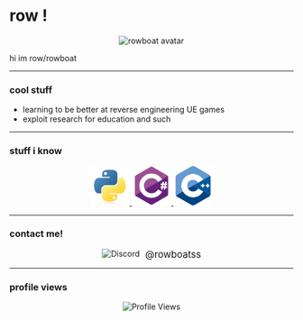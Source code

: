 # row !

<p align="center">
  <img src="https://github.com/rowboatss.png" alt="rowboat avatar" width="160" />
</p>

hi im row/rowboat

---

### cool stuff

* learning to be better at reverse engineering UE games  
* exploit research for education and such  

---

### stuff i know

<p align="center"> 
  <a href="https://www.python.org" title="Python"> 
    <img src="https://raw.githubusercontent.com/devicons/devicon/master/icons/python/python-original.svg" alt="Python" width="70" height="70" /> 
  </a> 
  <a href="https://docs.microsoft.com/dotnet/csharp/" title="C#"> 
    <img src="https://raw.githubusercontent.com/devicons/devicon/master/icons/csharp/csharp-original.svg" alt="C#" width="70" height="70" /> 
  </a> 
  <a href="https://isocpp.org" title="C++"> 
    <img src="https://raw.githubusercontent.com/devicons/devicon/master/icons/cplusplus/cplusplus-original.svg" alt="C++" width="70" height="70" /> 
  </a> 
</p>

---

### contact me!

<p align="center">
  <a href="https://discord.com/users/rowboatss" style="text-decoration:none;">
    <img src="https://github.com/rowboatss/rowboatss/raw/main/discord.png" alt="Discord" width="28" height="28" />
    <span style="font-size:1.05rem; margin-left:6px; vertical-align:middle;">@rowboatss</span>
  </a>
</p>

---

### profile views
<p align="center">
  <img src="https://komarev.com/ghpvc/?username=rowboatss&style=flat-square&color=blue" alt="Profile Views"/>
</p>
